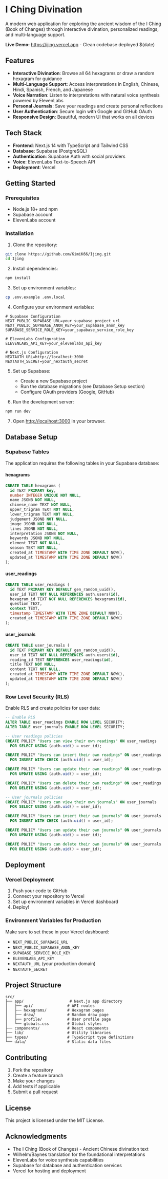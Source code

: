# I Ching Divination

A modern web application for exploring the ancient wisdom of the I Ching (Book of Changes) through interactive divination, personalized readings, and multi-language support.

**Live Demo:** https://ijing.vercel.app - Clean codebase deployed $(date)

## Features

- **Interactive Divination**: Browse all 64 hexagrams or draw a random hexagram for guidance
- **Multi-Language Support**: Access interpretations in English, Chinese, Hindi, Spanish, French, and Japanese
- **Voice Narration**: Listen to interpretations with natural voice synthesis powered by ElevenLabs
- **Personal Journals**: Save your readings and create personal reflections
- **User Authentication**: Secure login with Google and GitHub OAuth
- **Responsive Design**: Beautiful, modern UI that works on all devices

## Tech Stack

- **Frontend**: Next.js 14 with TypeScript and Tailwind CSS
- **Database**: Supabase (PostgreSQL)
- **Authentication**: Supabase Auth with social providers
- **Voice**: ElevenLabs Text-to-Speech API
- **Deployment**: Vercel

## Getting Started

### Prerequisites

- Node.js 18+ and npm
- Supabase account
- ElevenLabs account

### Installation

1. Clone the repository:
```bash
git clone https://github.com/KimiK66/Ijing.git
cd Ijing
```

2. Install dependencies:
```bash
npm install
```

3. Set up environment variables:
```bash
cp .env.example .env.local
```

4. Configure your environment variables:
```env
# Supabase Configuration
NEXT_PUBLIC_SUPABASE_URL=your_supabase_project_url
NEXT_PUBLIC_SUPABASE_ANON_KEY=your_supabase_anon_key
SUPABASE_SERVICE_ROLE_KEY=your_supabase_service_role_key

# ElevenLabs Configuration
ELEVENLABS_API_KEY=your_elevenlabs_api_key

# Next.js Configuration
NEXTAUTH_URL=http://localhost:3000
NEXTAUTH_SECRET=your_nextauth_secret
```

5. Set up Supabase:
   - Create a new Supabase project
   - Run the database migrations (see Database Setup section)
   - Configure OAuth providers (Google, GitHub)

6. Run the development server:
```bash
npm run dev
```

7. Open [http://localhost:3000](http://localhost:3000) in your browser.

## Database Setup

### Supabase Tables

The application requires the following tables in your Supabase database:

#### hexagrams
```sql
CREATE TABLE hexagrams (
  id TEXT PRIMARY key,
  number INTEGER UNIQUE NOT NULL,
  name JSONB NOT NULL,
  chinese_name TEXT NOT NULL,
  upper_trigram TEXT NOT NULL,
  lower_trigram TEXT NOT NULL,
  judgement JSONB NOT NULL,
  image JSONB NOT NULL,
  lines JSONB NOT NULL,
  interpretation JSONB NOT NULL,
  keywords JSONB NOT NULL,
  element TEXT NOT NULL,
  season TEXT NOT NULL,
  created_at TIMESTAMP WITH TIME ZONE DEFAULT NOW(),
  updated_at TIMESTAMP WITH TIME ZONE DEFAULT NOW()
);
```

#### user_readings
```sql
CREATE TABLE user_readings (
  id TEXT PRIMARY KEY DEFAULT gen_random_uuid(),
  user_id TEXT NOT NULL REFERENCES auth.users(id),
  hexagram_id TEXT NOT NULL REFERENCES hexagrams(id),
  question TEXT,
  context TEXT,
  timestamp TIMESTAMP WITH TIME ZONE DEFAULT NOW(),
  created_at TIMESTAMP WITH TIME ZONE DEFAULT NOW()
);
```

#### user_journals
```sql
CREATE TABLE user_journals (
  id TEXT PRIMARY KEY DEFAULT gen_random_uuid(),
  user_id TEXT NOT NULL REFERENCES auth.users(id),
  reading_id TEXT REFERENCES user_readings(id),
  title TEXT NOT NULL,
  content TEXT NOT NULL,
  created_at TIMESTAMP WITH TIME ZONE DEFAULT NOW(),
  updated_at TIMESTAMP WITH TIME ZONE DEFAULT NOW()
);
```

### Row Level Security (RLS)

Enable RLS and create policies for user data:

```sql
-- Enable RLS
ALTER TABLE user_readings ENABLE ROW LEVEL SECURITY;
ALTER TABLE user_journals ENABLE ROW LEVEL SECURITY;

-- User readings policies
CREATE POLICY "Users can view their own readings" ON user_readings
  FOR SELECT USING (auth.uid() = user_id);

CREATE POLICY "Users can insert their own readings" ON user_readings
  FOR INSERT WITH CHECK (auth.uid() = user_id);

CREATE POLICY "Users can update their own readings" ON user_readings
  FOR UPDATE USING (auth.uid() = user_id);

CREATE POLICY "Users can delete their own readings" ON user_readings
  FOR DELETE USING (auth.uid() = user_id);

-- User journals policies
CREATE POLICY "Users can view their own journals" ON user_journals
  FOR SELECT USING (auth.uid() = user_id);

CREATE POLICY "Users can insert their own journals" ON user_journals
  FOR INSERT WITH CHECK (auth.uid() = user_id);

CREATE POLICY "Users can update their own journals" ON user_journals
  FOR UPDATE USING (auth.uid() = user_id);

CREATE POLICY "Users can delete their own journals" ON user_journals
  FOR DELETE USING (auth.uid() = user_id);
```

## Deployment

### Vercel Deployment

1. Push your code to GitHub
2. Connect your repository to Vercel
3. Set up environment variables in Vercel dashboard
4. Deploy!

### Environment Variables for Production

Make sure to set these in your Vercel dashboard:

- `NEXT_PUBLIC_SUPABASE_URL`
- `NEXT_PUBLIC_SUPABASE_ANON_KEY`
- `SUPABASE_SERVICE_ROLE_KEY`
- `ELEVENLABS_API_KEY`
- `NEXTAUTH_URL` (your production domain)
- `NEXTAUTH_SECRET`

## Project Structure

```
src/
├── app/                    # Next.js app directory
│   ├── api/               # API routes
│   ├── hexagrams/         # Hexagram pages
│   ├── draw/              # Random draw page
│   ├── profile/           # User profile page
│   └── globals.css        # Global styles
├── components/            # React components
├── lib/                   # Utility libraries
├── types/                 # TypeScript type definitions
└── data/                  # Static data files
```

## Contributing

1. Fork the repository
2. Create a feature branch
3. Make your changes
4. Add tests if applicable
5. Submit a pull request

## License

This project is licensed under the MIT License.

## Acknowledgments

- The I Ching (Book of Changes) - Ancient Chinese divination text
- Wilhelm/Baynes translation for the foundational interpretations
- ElevenLabs for voice synthesis capabilities
- Supabase for database and authentication services
- Vercel for hosting and deployment
